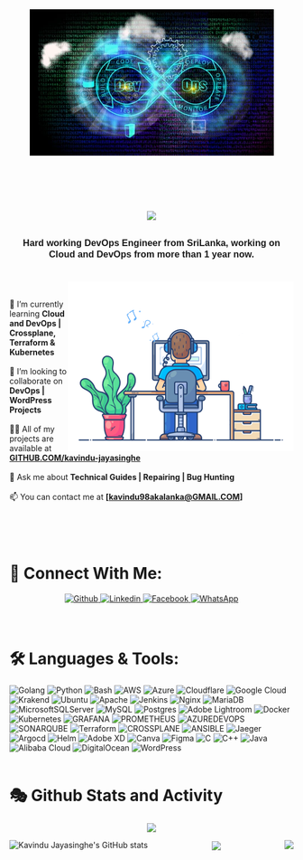 <div align="center"><img align="center"  alt="Banner"  src="Resources/DevOps-Header.jpg"></div>

<br><br>

<!-- Header Section -->
<h1 align="center"><img src="https://readme-typing-svg.herokuapp.com/?font=Righteous&size=40&center=true&vCenter=true&color=36BCF7FF&width=500&height=70&duration=4000&lines=Hi+There!+👋;+I'm+Kavindu+Jayasinghe!;" /></h1>
<h3 align="center"><font face="Arial"> Hard working DevOps Engineer from SriLanka, working on Cloud and DevOps from more than 1 year now. </font></h3>

#
<img align="right" alt="Coding" width="400" src="Resources/user1.gif">
<br>

🌱 I’m currently learning **Cloud and DevOps | Crossplane, Terraform & Kubernetes**<br><br>
👯 I’m looking to collaborate on **DevOps | WordPress Projects**<br><br>
👨‍💻 All of my projects are available at **[GITHUB.COM/kavindu-jayasinghe](https://github.com/Kavindu-Jayasinghe)** <br><br>
💬 Ask me about **Technical Guides | Repairing | Bug Hunting**<br><br>
📫 You can contact me at **[kavindu98akalanka@GMAIL.COM]** <br><br>

<br><br>

# 🤝 Connect With Me:
<div align="center">  
<a href="https://github.com/Kavindu-Jayasinghe" target="_blank">
<img src=https://img.shields.io/badge/github-%2324292e.svg?&style=for-the-badge&logo=github&logoColor=white alt=Github style="margin-bottom: 5px;" />
</a>

<a href="https://www.linkedin.com/in/kavindu-akalanka-8288a8267/" target="_blank">
<img src=https://img.shields.io/badge/linkedin-%231E77B5.svg?&style=for-the-badge&logo=linkedin&logoColor=white alt=Linkedin style="margin-bottom: 5px;" />
</a>




<a href="https://www.facebook.com/kavindu.akalanka.75470" target="_blank">
<img src=https://img.shields.io/badge/facebook-%232E87FB.svg?&style=for-the-badge&logo=facebook&logoColor=white alt=Facebook style="margin-bottom: 5px;" />
</a>

<a href="https://wa.me/+94715224830" target="_blank">
<img src=https://img.shields.io/badge/WhatsApp-25D366?style=for-the-badge&logo=whatsapp&logoColor=white alt=WhatsApp style="margin-bottom: 5px;" />
</a>



</div>  
<br><br>

# 🛠️ Languages & Tools:
 ![Golang](https://img.shields.io/badge/golang-%230167ff.svg?style=for-the-badge&logo=golang&logoColor=white) ![Python](https://img.shields.io/badge/python-3670A0?style=for-the-badge&logo=python&logoColor=ffdd54) ![Bash](https://img.shields.io/badge/bash%20scripting-%234D4D4D.svg?style=for-the-badge&logo=Bash-script&logoColor=white) ![AWS](https://img.shields.io/badge/AWS-%23FF9900.svg?style=for-the-badge&logo=aws&logoColor=white) ![Azure](https://img.shields.io/badge/azure-%230072C6.svg?style=for-the-badge&logo=microsoftazure&logoColor=white) ![Cloudflare](https://img.shields.io/badge/Cloudflare-F38020?style=for-the-badge&logo=Cloudflare&logoColor=white) ![Google Cloud](https://img.shields.io/badge/GoogleCloud-%234285F4.svg?style=for-the-badge&logo=google-cloud&logoColor=white) ![Krakend](https://img.shields.io/badge/krakend-0078D7.svg?style=for-the-badge&logo=krakend&logoColor=white&color=%230078D7) ![Ubuntu](https://img.shields.io/badge/Ubuntu-E6522C.svg?style=for-the-badge&logo=ubuntu&logoColor=white&color=%23E6522C) 
![Apache](https://img.shields.io/badge/apache-%23D42029.svg?style=for-the-badge&logo=apache&logoColor=white) ![Jenkins](https://img.shields.io/badge/jenkins-%232C5263.svg?style=for-the-badge&logo=jenkins&logoColor=white) ![Nginx](https://img.shields.io/badge/nginx-%23009639.svg?style=for-the-badge&logo=nginx&logoColor=white) ![MariaDB](https://img.shields.io/badge/MariaDB-003545?style=for-the-badge&logo=mariadb&logoColor=white) ![MicrosoftSQLServer](https://img.shields.io/badge/Microsoft%20SQL%20Server-CC2927?style=for-the-badge&logo=microsoft%20sql%20server&logoColor=white) ![MySQL](https://img.shields.io/badge/mysql-%2300000f.svg?style=for-the-badge&logo=mysql&logoColor=white)  ![Postgres](https://img.shields.io/badge/postgres-%23316192.svg?style=for-the-badge&logo=postgresql&logoColor=white) ![Adobe Lightroom](https://img.shields.io/badge/Adobe%20Lightroom-31A8FF.svg?style=for-the-badge&logo=Adobe%20Lightroom&logoColor=white)  ![Docker](https://img.shields.io/badge/docker-%230db7ed.svg?style=for-the-badge&logo=docker&logoColor=white) ![Kubernetes](https://img.shields.io/badge/kubernetes-%23326ce5.svg?style=for-the-badge&logo=kubernetes&logoColor=white) ![GRAFANA](https://img.shields.io/badge/grafana-F46800.svg?style=for-the-badge&logo=grafana&logoColor=white&color=%23F46800) ![PROMETHEUS](https://img.shields.io/badge/prometheus-E6522C.svg?style=for-the-badge&logo=prometheus&logoColor=white&color=%23E6522C)  ![AZUREDEVOPS](https://img.shields.io/badge/azuredevops-0078D7.svg?style=for-the-badge&logo=azuredevops&logoColor=white&color=%230078D7) ![SONARQUBE](https://img.shields.io/badge/sonarqube-4E9BCD.svg?style=for-the-badge&logo=sonarqube&logoColor=white&color=%234E9BCD) ![Terraform](https://img.shields.io/badge/terraform-%235835CC.svg?style=for-the-badge&logo=terraform&logoColor=white) ![CROSSPLANE](https://img.shields.io/badge/crossplane-%2300000f.svg?style=for-the-badge&logo=Crossplane&logoColor=white) ![ANSIBLE](https://img.shields.io/badge/ansible-0078D7.svg?style=for-the-badge&logo=ansible&logoColor=white&color=%230078D7) ![Jaeger](https://img.shields.io/badge/jaeger-%230db7ed.svg?style=for-the-badge&logo=jaeger&logoColor=white) ![Argocd](https://img.shields.io/badge/argocd-E6522C.svg?style=for-the-badge&logo=argo&logoColor=white&color=%23E6522C) ![Helm](https://img.shields.io/badge/helm-%230072C6.svg?style=for-the-badge&logo=helm&logoColor=white) ![Adobe XD](https://img.shields.io/badge/Adobe%20XD-470137?style=for-the-badge&logo=Adobe%20XD&logoColor=#FF61F6) ![Canva](https://img.shields.io/badge/Canva-%2300C4CC.svg?style=for-the-badge&logo=Canva&logoColor=white) ![Figma](https://img.shields.io/badge/figma-%23F24E1E.svg?style=for-the-badge&logo=figma&logoColor=white)  ![C](https://img.shields.io/badge/c-%2300599C.svg?style=for-the-badge&logo=c&logoColor=white) ![C++](https://img.shields.io/badge/c++-%2300599C.svg?style=for-the-badge&logo=c%2B%2B&logoColor=white) ![Java](https://img.shields.io/badge/java-%23ED8B00.svg?style=for-the-badge&logo=openjdk&logoColor=white) ![Alibaba Cloud](https://img.shields.io/badge/AlibabaCloud-%23FF6701.svg?style=for-the-badge&logo=alibabacloud&logoColor=white) ![DigitalOcean](https://img.shields.io/badge/DigitalOcean-%230167ff.svg?style=for-the-badge&logo=digitalOcean&logoColor=white) ![WordPress](https://img.shields.io/badge/WordPress-%23117AC9.svg?style=for-the-badge&logo=WordPress&logoColor=white)
<br><br>

# 🎭 Github Stats and Activity

<div align="center"><a href="https://github.com/Kavindu-Jayasinghe"><img src="https://github-readme-streak-stats.herokuapp.com/?user=Kavindu-Jayasinghe&stroke=64748b&background=ffffff00&ring=22c55e&fire=22c55e&currStreakNum=64748b&currStreakLabel=22c55e&sideNums=64748b&sideLabels=64748b&dates=64748b&hide_border=true" align="center"/></a></div>

<a href="https://github.com/Kavindu-Jayasinghe"><img src="https://github-readme-stats.vercel.app/api?username=Kavindu-Jayasinghe&show_icons=true&hide=&count_private=true&title_color=22c55e&text_color=64748b&bg_color=ffffff00&hide_border=true&show_icons=true" alt="Kavindu Jayasinghe's GitHub stats" align="left" /></a>
<a href="https://github.com/kavindu-akalanka"><img src="https://github-readme-stats.vercel.app/api/top-langs/?username=Kavindu-Jayasinghe&title_color=22c55e&text_color=64748b&bg_color=ffffff00&hide_border=true&include_all_commits=true&count_private=false&layout=compact" align="right"/></a>

<div align="center"><a href="https://github.com/Kavindu-Jayasinghe" align="center"><img src="https://github-readme-activity-graph.vercel.app/graph?username=Kavindu-Jayasinghe&bg_color=ffffff00&color=46BA8D&line=3CB87C&point=3CB87C&hide_border=true&locale=en" align="center"/></a></div>


